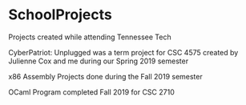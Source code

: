 # SchoolProjects
Projects created while attending Tennessee Tech

CyberPatriot: Unplugged was a term project for CSC 4575 created by Julienne Cox and me during our Spring 2019 semester

x86 Assembly Projects done during the Fall 2019 semester

OCaml Program completed Fall 2019 for CSC 2710
